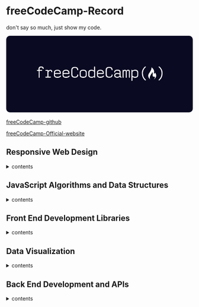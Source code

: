 <!--
 * @Author: kok-s0s
 * @Date: 2021-05-30 22:58:39
 * @LastEditTime: 2021-09-20 17:07:33
 * @Description: just Code!
-->

# freeCodeCamp-Record

don't say so much, just show my code.

<a href="https://www.freecodecamp.org/" target="_blank"><img src="images/FreeCodeCamp_logo.png" style="border-radius: 10px"></a>

[freeCodeCamp-github](https://github.com/freeCodeCamp/freeCodeCamp)

[freeCodeCamp-Official-website](https://www.freecodecamp.org/)

## Responsive Web Design

<details><summary>contents</summary>

### [Basic CSS](./Notes/Responsive-Web-Design/Basic-CSS.md)

### [Applied Visual Design](./Notes/Responsive-Web-Design/Applied-Visual-Design.md)

### [Applied Accessibility](./Notes/Responsive-Web-Design/Applied-Accessibility.md)

### [Responsive Web Design Priciples](./Notes/Responsive-Web-Design/Responsive-Web-Design-Priciples.md)

### [CSS Flexbox](./Notes/Responsive-Web-Design/CSS-Flexbox.md)

### [CSS Grid](./Notes/Responsive-Web-Design/CSS-Grid.md)

### Responsive Web Design Projects

#### [Build a Tribute Page](./Notes/Responsive-Web-Design/Projects/Tribute-Page)

#### [Build a Survey Form](./Notes/Responsive-Web-Design/Projects/Survey-Form)

#### [Build a Product Landing Page](./Notes/Responsive-Web-Design/Projects/Product-Landing-Page)

#### [Build a Technical Documentation Page](./Notes/Responsive-Web-Design/Projects/Technical-Documentation-Page)

</details>

## JavaScript Algorithms and Data Structures 

<details><summary>contents</summary>

### [ES6](./Notes/JS-AADS/ES6.md)

### [Regular Expressions](./Notes/JS-AADS/Regular-Expressions.md)

### [Debugging](./Notes/JS-AADS/Debugging.md)

### [Basic Data Structures](./Notes/JS-AADS/Basic-Data-Structures.md)

### [Basic Algorithm Scripting](./Notes/JS-AADS/Basic-Algorithm-Scripting.md)

### [Object Oriented Programming](./Notes/JS-AADS/Object-Oriented-Programming.md)

### [Functional Programming](./Notes/JS-AADS/Functional-Programming.md)

### [Intermediate Algorithm Scripting](./Notes/JS-AADS/Intermediate-Algorithm-Scripting.md)

### JavaScript Algorithms and Data Structures Projects

#### [Palindrome Checker](./Notes/JS-AADS/Projects/Palindrome-Checker.js)

#### [Roman Numeral Converter](./Notes/JS-AADS/Projects/Roman-Numeral-Converter.js)

#### [Caesars Cipher](./Notes/JS-AADS/Projects/Caesars-Cipher.js)

#### [Telephone Number Validator](./Notes/JS-AADS/Projects/Telephone-Number-Validator.js)

#### [Cash Register](./Notes/JS-AADS/Projects/Cash-Register.js)

</details>

## Front End Development Libraries

<details><summary>contents</summary>

### [Bootstrap](./Notes/Front-End-Development-Libraries/Bootstrap.md)

### [jQuery](./Notes/Front-End-Development-Libraries/jQuery.md)

### [SASS](./Notes/Front-End-Development-Libraries/SASS.md)

### [React](./Notes/Front-End-Development-Libraries/React.md)

### [Redux](./Notes/Front-End-Development-Libraries/Redux.md)

### [React-Redux](./Notes/Front-End-Development-Libraries/React-Redux.md)

### Front End Development Libraries Projects

#### [Build a Random Quote Machine](./Notes/Front-End-Development-Libraries/Projects/Random-Quote-Machine/)

#### [Build a Markdown Previewer](https://markdown-previewer.pages.dev/)

#### [Build a Drum Machine](https://durm-machine.pages.dev/)

#### [Build a JavaScript Calculator](https://javascript-calculator.pages.dev/)

#### [Build a 25 + 5 Clock](https://pomodoro-technique.pages.dev/)

</details>

## Data Visualization

<details><summary>contents</summary>

### [Data Visualization with D3](./Notes/Data-Visualization/Data-Visualization-with-D3.md)

### [JSON APIs and AJAX](./Notes/Data-Visualization/JSON-APIs-and-AJAX.md)

</details>

## Back End Development and APIs

<details><summary>contents</summary>

### [Managing Package with NPM](./Notes/Back-End-Development-and-APIs/Managing-Package-with-NPM.md)

### [Basic Node and Express](./Notes/Back-End-Development-and-APIs/Basic-Node-and-Express.md)

### Back End Development and APIs Projects

#### [Timestamp MicroservicePassed](./Notes/Back-End-Development-and-APIs/Projects/Timestamp-MicroservicePassed.md)

#### [Request Header Parser Microservice](./Notes/Back-End-Development-and-APIs/Projects/Request-Header-Parser-Microservice.md)

</details>

